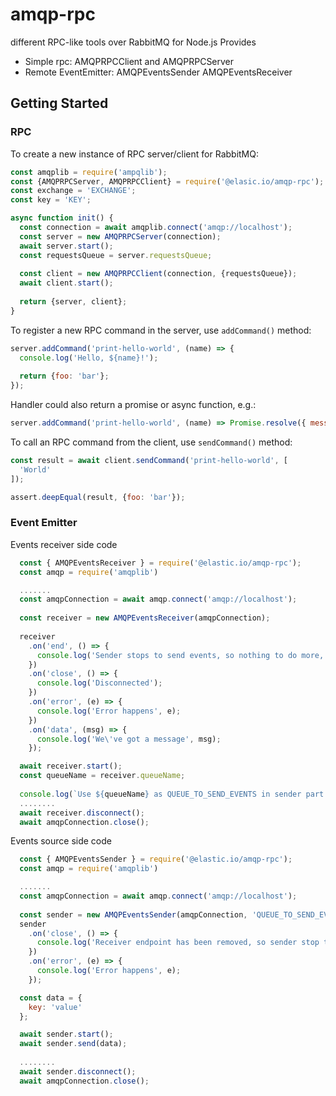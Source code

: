 # amqp-rpc

different RPC-like tools over RabbitMQ for Node.js
Provides 
 * Simple rpc:  AMQPRPCClient and AMQPRPCServer
 * Remote EventEmitter: AMQPEventsSender AMQPEventsReceiver


## Getting Started
### RPC

To create a new instance of RPC server/client for RabbitMQ:

```javascript
const amqplib = require('ampqlib');
const {AMQPRPCServer, AMQPRPCClient} = require('@elasic.io/amqp-rpc');
const exchange = 'EXCHANGE';
const key = 'KEY';

async function init() {
  const connection = await amqplib.connect('amqp://localhost');
  const server = new AMQPRPCServer(connection);
  await server.start();
  const requestsQueue = server.requestsQueue;
  
  const client = new AMQPRPCClient(connection, {requestsQueue});
  await client.start();
  
  return {server, client};
}
```

To register a new RPC command in the server, use `addCommand()` method:

```javascript
server.addCommand('print-hello-world', (name) => {
  console.log('Hello, ${name}!');
  
  return {foo: 'bar'};
});
```

Handler could also return a promise or async function, e.g.:

```javascript
server.addCommand('print-hello-world', (name) => Promise.resolve({ message: 'ok' });
```

To call an RPC command from the client, use `sendCommand()` method:

```javascript
const result = await client.sendCommand('print-hello-world', [
  'World'
]);

assert.deepEqual(result, {foo: 'bar'});
```

### Event Emitter
Events receiver side code
````javascript
  const { AMQPEventsReceiver } = require('@elastic.io/amqp-rpc');
  const amqp = require('amqplib')

  .......
  const amqpConnection = await amqp.connect('amqp://localhost');
   
  const receiver = new AMQPEventsReceiver(amqpConnection);
  
  receiver
    .on('end', () => {
      console.log('Sender stops to send events, so nothing to do more, disconnecting'); 
    })
    .on('close', () => {
      console.log('Disconnected'); 
    })
    .on('error', (e) => {
      console.log('Error happens', e);
    })
    .on('data', (msg) => {
      console.log('We\'ve got a message', msg); 
    });

  await receiver.start();
  const queueName = receiver.queueName; 
  
  console.log(`Use ${queueName} as QUEUE_TO_SEND_EVENTS in sender part of code`); 
  ........
  await receiver.disconnect();
  await amqpConnection.close();

````
Events source side code
````javascript
  const { AMQPEventsSender } = require('@elastic.io/amqp-rpc');
  const amqp = require('amqplib')

  .......
  const amqpConnection = await amqp.connect('amqp://localhost');
   
  const sender = new AMQPEventsSender(amqpConnection, 'QUEUE_TO_SEND_EVENTS');
  sender
    .on('close', () => {
      console.log('Receiver endpoint has been removed, so sender stop to work'); 
    })
    .on('error', (e) => {
      console.log('Error happens', e);
    });

  const data = {
    key: 'value'
  };

  await sender.start();
  await sender.send(data);
  
  ........
  await sender.disconnect();
  await amqpConnection.close();

````
